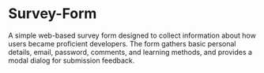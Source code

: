 # Survey-Form
A simple web-based survey form designed to collect information about how users became proficient developers. The form gathers basic personal details, email, password, comments, and learning methods, and provides a modal dialog for submission feedback.
